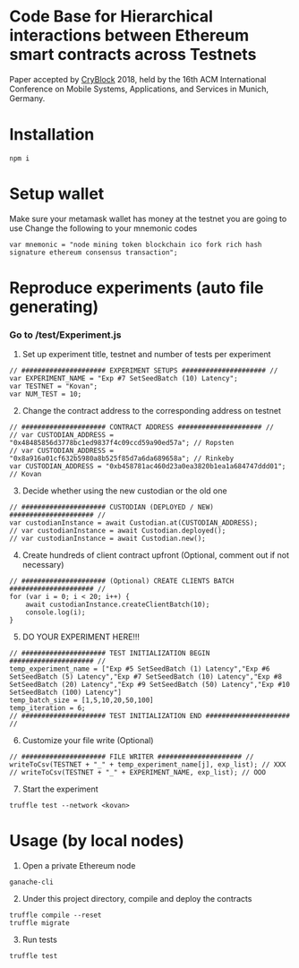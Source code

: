# Code Base for Hierarchical interactions between Ethereum smart contracts across Testnets
Paper accepted by [CryBlock](http://www.cryblock.org) 2018, held by the 16th ACM International Conference on Mobile Systems, Applications, and Services in Munich, Germany. 

# Installation
```
npm i
```
# Setup wallet
Make sure your metamask wallet has money at the testnet you are going to use
Change the following to your mnemonic codes
```
var mnemonic = "node mining token blockchain ico fork rich hash signature ethereum consensus transaction";
```

# Reproduce experiments (auto file generating)
### Go to /test/Experiment.js
1. Set up experiment title, testnet and number of tests per experiment
```
// ##################### EXPERIMENT SETUPS ##################### //
var EXPERIMENT_NAME = "Exp #7 SetSeedBatch (10) Latency";
var TESTNET = "Kovan";
var NUM_TEST = 10;
```
2. Change the contract address to the corresponding address on testnet
```
// ##################### CONTRACT ADDRESS ##################### //
// var CUSTODIAN_ADDRESS = "0x48485856d3778bc1ed9837f4c09ccd59a90ed57a"; // Ropsten
// var CUSTODIAN_ADDRESS = "0x8a916a01cf632b5980a8b525f85d7a6da689658a"; // Rinkeby
var CUSTODIAN_ADDRESS = "0xb458781ac460d23a0ea3820b1ea1a684747ddd01"; // Kovan
```
3. Decide whether using the new custodian or the old one
```
// ##################### CUSTODIAN (DEPLOYED / NEW) ##################### //
var custodianInstance = await Custodian.at(CUSTODIAN_ADDRESS);
// var custodianInstance = await Custodian.deployed();
// var custodianInstance = await Custodian.new();
```
4. Create hundreds of client contract upfront (Optional, comment out if not necessary)
```
// ##################### (Optional) CREATE CLIENTS BATCH ##################### //
for (var i = 0; i < 20; i++) {
    await custodianInstance.createClientBatch(10);
    console.log(i);
}
```
5. DO YOUR EXPERIMENT HERE!!!
```
// ##################### TEST INITIALIZATION BEGIN ##################### //
temp_experiment_name = ["Exp #5 SetSeedBatch (1) Latency","Exp #6 SetSeedBatch (5) Latency","Exp #7 SetSeedBatch (10) Latency","Exp #8 SetSeedBatch (20) Latency","Exp #9 SetSeedBatch (50) Latency","Exp #10 SetSeedBatch (100) Latency"]
temp_batch_size = [1,5,10,20,50,100]
temp_iteration = 6;
// ##################### TEST INITIALIZATION END ##################### //
```
6. Customize your file write (Optional)
```
// ##################### FILE WRITER ##################### //
writeToCsv(TESTNET + "_" + temp_experiment_name[j], exp_list); // XXX     
// writeToCsv(TESTNET + "_" + EXPERIMENT_NAME, exp_list); // OOO
```
7. Start the experiment
```
truffle test --network <kovan>
```



# Usage (by local nodes) 
1. Open a private Ethereum node

```
ganache-cli
```

2. Under this project directory, compile and deploy the contracts
```
truffle compile --reset
truffle migrate
```

3. Run tests 
```
truffle test
```
